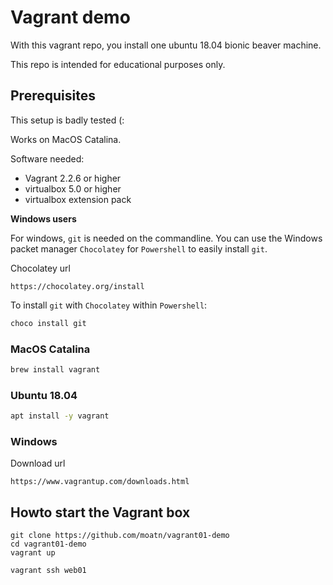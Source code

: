# Vagrant demo

With this vagrant repo, you install one ubuntu 18.04 bionic beaver machine. 

This repo is intended for educational purposes only. 

## Prerequisites

This setup is badly tested (: 

Works on MacOS Catalina.

Software needed:

- Vagrant 2.2.6 or higher
- virtualbox 5.0 or higher
- virtualbox extension pack

__Windows users__

For windows, `git` is needed on the commandline. You can use the Windows packet manager `Chocolatey` for `Powershell` to easily install `git`. 

Chocolatey url
```
https://chocolatey.org/install
```

To install `git` with `Chocolatey` within `Powershell`:
```powershell
choco install git
```

### MacOS Catalina

```bash
brew install vagrant
```

### Ubuntu 18.04

```bash 
apt install -y vagrant
```

### Windows 

Download url
```
https://www.vagrantup.com/downloads.html
```

## Howto start the Vagrant box

```
git clone https://github.com/moatn/vagrant01-demo
cd vagrant01-demo
vagrant up
```

```
vagrant ssh web01
```
